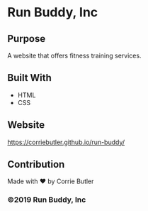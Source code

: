 # Run Buddy, Inc

## Purpose
A website that offers fitness training services. 

## Built With
* HTML
* CSS

## Website
https://corriebutler.github.io/run-buddy/

## Contribution
Made with ❤️ by Corrie Butler

### ©️2019 Run Buddy, Inc 